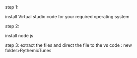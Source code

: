 step 1:

install Virtual studio code for your required operating system

step 2:

install node js

step 3: extract the files and direct the file to the vs code : new folder>RythemicTunes
